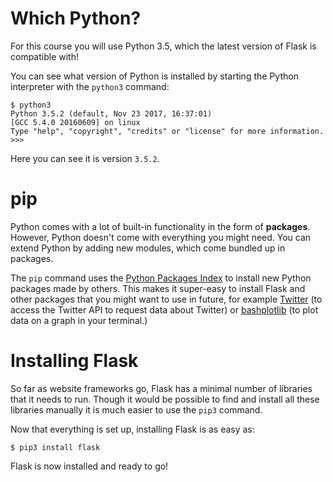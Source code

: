 # Which Python?

For this course you will use Python 3.5, which the latest version of Flask is compatible with!

You can see what version of Python is installed by starting the Python interpreter with the `python3` command:

```
$ python3
Python 3.5.2 (default, Nov 23 2017, 16:37:01)
[GCC 5.4.0 20160609] on linux
Type "help", "copyright", "credits" or "license" for more information.
>>> 
```

Here you can see it is version `3.5.2`.

# pip

Python comes with a lot of built-in functionality in the form of **packages**. However, Python doesn't come with everything you might need. You can extend Python by adding new modules, which come bundled up in packages.

The `pip` command uses the [Python Packages Index](https://pypi.python.org/pypi) to install new Python packages made by others. This makes it super-easy to install Flask and other packages that you might want to use in future, for example [Twitter](https://pypi.python.org/pypi/twitter) (to access the Twitter API to request data about Twitter) or [bashplotlib](https://pypi.python.org/pypi/bashplotlib) (to plot data on a graph in your terminal.)

# Installing Flask

So far as website frameworks go, Flask has a minimal number of libraries that it needs to run. Though it would be possible to find and install all these libraries manually it is much easier to use the `pip3` command.

Now that everything is set up, installing Flask is as easy as:

```
$ pip3 install flask
```
Flask is now installed and ready to go!
